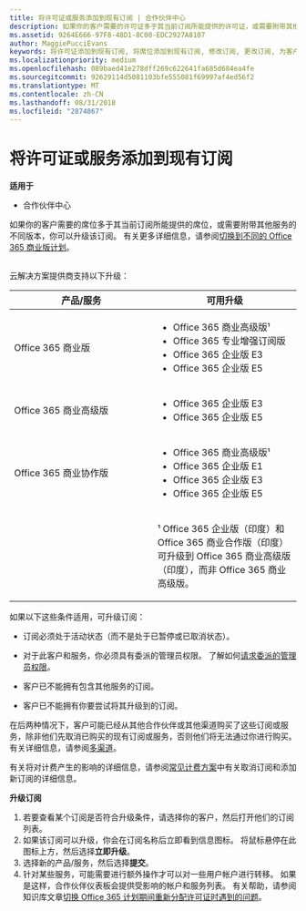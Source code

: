 ```yaml
---
title: 将许可证或服务添加到现有订阅 | 合作伙伴中心
description: 如果你的客户需要的许可证多于其当前订阅所能提供的许可证，或需要附带其他服务的不同版本，你可以升级该订阅。
ms.assetid: 9264E666-97F8-48D1-8C00-EDC2927A8107
author: MaggiePucciEvans
keywords: 将许可证添加到现有订阅, 将席位添加到现有订阅, 修改订阅, 更改订阅, 为客户购买更多许可证
ms.localizationpriority: medium
ms.openlocfilehash: 089baed41e278dff269c622641fa685d684ea4fe
ms.sourcegitcommit: 92629114d5081103bfe555081f69997af4ed56f2
ms.translationtype: MT
ms.contentlocale: zh-CN
ms.lasthandoff: 08/31/2018
ms.locfileid: "2874867"
---
```

# <a name="add-licenses-or-services-to-an-existing-subscription"></a>将许可证或服务添加到现有订阅

**适用于**

-  合作伙伴中心

如果你的客户需要的席位多于其当前订阅所能提供的席位，或需要附带其他服务的不同版本，你可以升级该订阅。 有关更多详细信息，请参阅[切换到不同的 Office 365 商业版计划](http://go.microsoft.com/fwlink/p/?LinkId=723577)。

## <a href="" id="upgradesubscription"></a>


云解决方案提供商支持以下升级：

<table>
<colgroup>
<col width="50%" />
<col width="50%" />
</colgroup>
<thead>
<tr class="header">
<th>产品/服务</th>
<th>可用升级</th>
</tr>
</thead>
<tbody>
<tr class="odd">
<td>Office 365 商业版</td>
<td><ul>
<li>Office 365 商业高级版¹</li>
<li>Office 365 专业增强订阅版</li>
<li>Office 365 企业版 E3</li>
<li>Office 365 企业版 E5</li>
</ul></td>
</tr>
<tr class="even">
<td>Office 365 商业高级版</td>
<td><ul>
<li>Office 365 企业版 E3</li>
<li>Office 365 企业版 E5</li>
</ul></td>
</tr>
<tr class="odd">
<td>Office 365 商业协作版</td>
<td><ul>
<li>Office 365 商业高级版¹</li>
<li>Office 365 企业版 E1</li>
<li>Office 365 企业版 E3</li>
<li>Office 365 企业版 E5</li>
</ul></td>
</tr>
<tr class="even">
<td></td>
<td><p>¹ Office 365 企业版（印度）和 Office 365 商业合作版（印度）可升级到 Office 365 商业高级版（印度），而非 Office 365 商业高级版。</p></td>
</tr>
</tbody>
</table>

 

如果以下这些条件适用，可升级订阅：

-   订阅必须处于活动状态（而不是处于已暂停或已取消状态）。

-   对于此客户和服务，你必须具有委派的管理员权限。 了解如何[请求委派的管理员权限](request-a-relationship-with-a-customer.md)。

-   客户已不能拥有包含其他服务的订阅。

-   客户已不能拥有你要尝试将其升级到的订阅。

在后两种情况下，客户可能已经从其他合作伙伴或其他渠道购买了这些订阅或服务，除非他们先取消已购买的现有订阅或服务，否则他们将无法通过你进行购买。 有关详细信息，请参阅[多渠道](multichannel.md)。

有关将对计费产生的影响的详细信息，请参阅[常见计费方案](common-billing-scenarios.md)中有关取消订阅和添加新订阅的详细信息。

**升级订阅**

1.  若要查看某个订阅是否符合升级条件，请选择你的客户，然后打开他们的订阅列表。
2.  如果该订阅可以升级，你会在订阅名称后立即看到信息图标。 将鼠标悬停在此图标上方，然后选择**立即升级**。
3.  选择新的产品/服务，然后选择**提交**。
4.  针对某些服务，可能需要进行额外操作才可以对一些用户帐户进行转移。 如果是这样，合作伙伴仪表板会提供受影响的帐户和服务列表。 有关帮助，请参阅知识库文章[切换 Office 365 计划期间重新分配许可证时遇到的问题](http://go.microsoft.com/fwlink/p/?LinkId=723576)。

 

 



